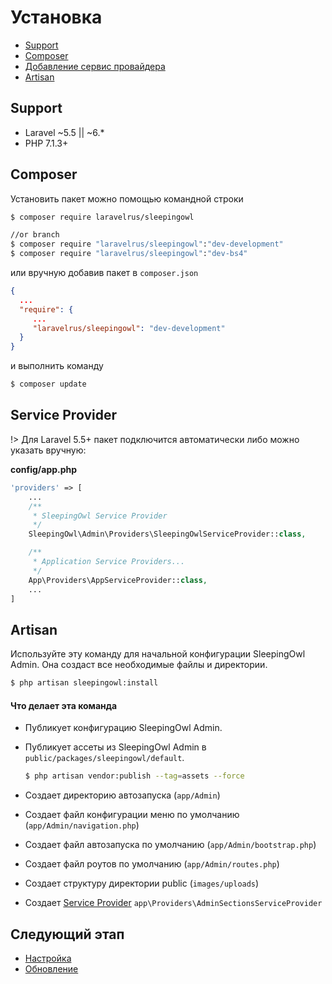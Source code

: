 # Установка

 - [Support](#support)
 - [Composer](#composer)
 - [Добавление сервис провайдера](#service-provider)
 - [Artisan](#artisan)

<a name="support"></a>
## Support
- Laravel ~5.5 || ~6.*
- PHP 7.1.3+


<a name="composer"></a>
## Composer
Установить пакет можно помощью командной строки

```bash
$ composer require laravelrus/sleepingowl

//or branch
$ composer require "laravelrus/sleepingowl":"dev-development"
$ composer require "laravelrus/sleepingowl":"dev-bs4"
```


или вручную добавив пакет в `composer.json`

```json
{
  ...
  "require": {
     ...
     "laravelrus/sleepingowl": "dev-development"
  }
}
```
и выполнить команду

```bash
$ composer update
```

<a name="service-provider"></a>
## Service Provider
!> Для Laravel 5.5+ пакет подключится автоматически либо можно указать вручную:

**config/app.php**
```php
'providers' => [
    ...
    /**
     * SleepingOwl Service Provider
     */
    SleepingOwl\Admin\Providers\SleepingOwlServiceProvider::class,

    /**
     * Application Service Providers...
     */
    App\Providers\AppServiceProvider::class,
    ...
]
```

<a name="artisan"></a>
## Artisan

Используйте эту команду для начальной конфигурации SleepingOwl Admin. Она создаст все необходимые файлы и директории.

```bash
$ php artisan sleepingowl:install
```

#### Что делает эта команда

 - Публикует конфигурацию SleepingOwl Admin.
 - Публикует ассеты из SleepingOwl Admin в `public/packages/sleepingowl/default`.
   ```bash
   $ php artisan vendor:publish --tag=assets --force
   ```


 - Создает директорию автозапуска (`app/Admin`)
 - Создает файл конфигурации меню по умолчанию (`app/Admin/navigation.php`)
 - Создает файл автозапуска по умолчанию (`app/Admin/bootstrap.php`)
 - Создает файл роутов по умолчанию (`app/Admin/routes.php`)
 - Создает структуру директории public (`images/uploads`)
 - Создает [Service Provider](model_configuration_section) `app\Providers\AdminSectionsServiceProvider`

<a name="what-next"></a>
## Следующий этап

 - [Настройка](configuration)
 - [Обновление](update)
